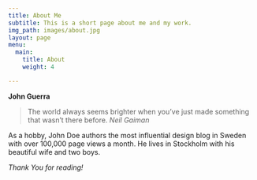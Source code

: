 ```yaml
---
title: About Me
subtitle: This is a short page about me and my work.
img_path: images/about.jpg
layout: page
menu:
  main:
    title: About
    weight: 4

---
```

**John Guerra**

> The world always seems brighter when you’ve just made something that wasn’t there before. <cite>Neil Gaiman</cite>

As a hobby, John Doe authors the most influential design blog in Sweden with over 100,000 page views a month. He lives in Stockholm with his beautiful wife and two boys.

_Thank You for reading!_